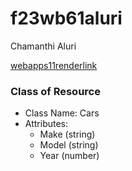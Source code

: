 # f23wb61aluri

Chamanthi Aluri

[webapps11renderlink](https://s23db61aluri.onrender.com)


### Class of Resource

- Class Name: Cars
- Attributes:
  - Make (string)
  - Model (string)
  - Year (number)
